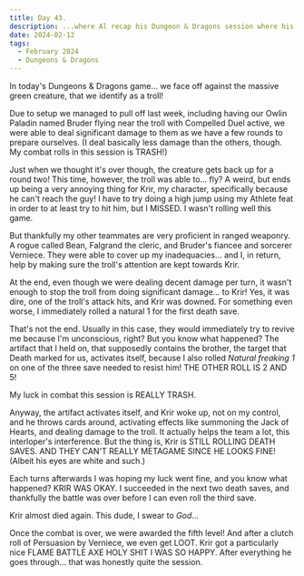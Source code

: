 ```yaml
---
title: Day 43.
description: ...where Al recap his Dungeon & Dragons session where his character went through some stuff.
date: 2024-02-12
tags: 
  - February 2024
  - Dungeons & Dragons
---
```


In today's Dungeons & Dragons game... we face off against the massive green creature, that we identify as a troll!

Due to setup we managed to pull off last week, including having our Owlin Paladin named Bruder flying near the troll with Compelled Duel active, we were able to deal significant damage to them as we have a few rounds to prepare ourselves. (I deal basically less damage than the others, though. My combat rolls in this session is TRASH!)

Just when we thought it's over though, the creature gets back up for a round two! This time, however, the troll was able to... fly? A weird, but ends up being a very annoying thing for Krir, my character, specifically because he can't reach the guy! I have to try doing a high jump using my Athlete feat in order to at least try to hit him, but I MISSED. I wasn't rolling well this game.

But thankfully my other teammates are very proficient in ranged weaponry. A rogue called Bean, Falgrand the cleric, and Bruder's fiancee and sorcerer Verniece. They were able to cover up my inadequacies... and I, in return, help by making sure the troll's attention are kept towards Krir.

At the end, even though we were dealing decent damage per turn, it wasn't enough to stop the troll from doing significant damage... to Krir! Yes, it was dire, one of the troll's attack hits, and Krir was downed. For something even worse, I immediately rolled a natural 1 for the first death save.

That's not the end. Usually in this case, they would immediately try to revive me because I'm unconscious, right? But you know what happened? The artifact that I held on, that supposedly contains the brother, the target that Death marked for us, activates itself, because I also rolled *Natural freaking 1* on one of the three save needed to resist him! THE OTHER ROLL IS 2 AND 5!

My luck in combat this session is REALLY TRASH.

Anyway, the artifact activates itself, and Krir woke up, not on my control, and he throws cards around, activating effects like summoning the Jack of Hearts, and dealing damage to the troll. It actually helps the team a lot, this interloper's interference. But the thing is, Krir is STILL ROLLING DEATH SAVES. AND THEY CAN'T REALLY METAGAME SINCE HE LOOKS FINE! (Albeit his eyes are white and such.)

Each turns afterwards I was hoping my luck went fine, and you know what happened? KRIR WAS OKAY. I succeeded in the next two death saves, and thankfully the battle was over before I can even roll the third save.

Krir almost died again. This dude, I swear to *God*...

Once the combat is over, we were awarded the fifth level! And after a clutch roll of Persuasion by Verniece, we even get LOOT. Krir got a particularly nice FLAME BATTLE AXE HOLY SHIT I WAS SO HAPPY. After everything he goes through... that was honestly quite the session. 
